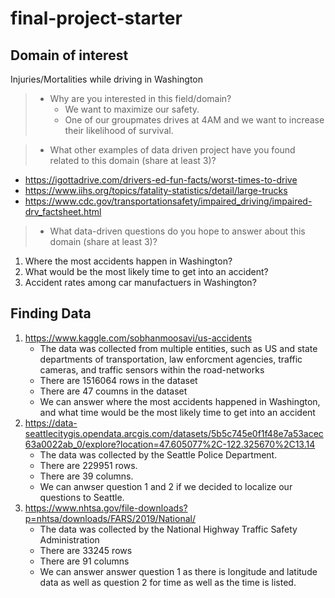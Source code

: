 # final-project-starter

## Domain of interest
Injuries/Mortalities while driving in Washington

> - Why are you interested in this field/domain?
>     - We want to maximize our safety.
>     - One of our groupmates drives at 4AM and we want to increase their likelihood of survival.

> - What other examples of data driven project have you found related to this domain (share at least 3)?

* https://igottadrive.com/drivers-ed-fun-facts/worst-times-to-drive
* https://www.iihs.org/topics/fatality-statistics/detail/large-trucks
* https://www.cdc.gov/transportationsafety/impaired_driving/impaired-drv_factsheet.html
> - What data-driven questions do you hope to answer about this domain (share at least 3)?

1. Where the most accidents happen in Washington?
2. What would be the most likely time to get into an accident?
3. Accident rates among car manufactuers in Washington?

## Finding Data

1. https://www.kaggle.com/sobhanmoosavi/us-accidents
   * The data was collected from multiple entities, such as US and state departments of transportation, law enforcment agencies, traffic cameras, and traffic sensors within the road-networks
   * There are 1516064 rows in the dataset
   * There are 47 coumns in the dataset
   * We can answer where the most accidents happened in Washington, and what time would be the most likely time to get into an accident
2. https://data-seattlecitygis.opendata.arcgis.com/datasets/5b5c745e0f1f48e7a53acec63a0022ab_0/explore?location=47.605077%2C-122.325670%2C13.14
   * The data was collected by the Seattle Police Department.
   * There are 229951 rows.
   * There are 39 columns.
   * We can anwser question 1 and 2 if we decided to localize our questions to Seattle.
3. https://www.nhtsa.gov/file-downloads?p=nhtsa/downloads/FARS/2019/National/
   * The data was collected by the National Highway Traffic Safety Administration
   * There are 33245 rows
   * There are 91 columns
   * We can answer answer question 1 as there is longitude and latitude data as well as question 2 for time as well as the time is listed.